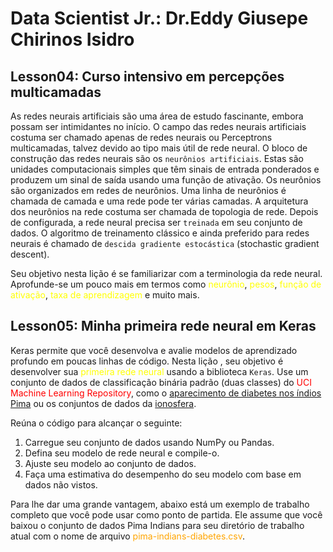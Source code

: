 # Data Scientist Jr.: Dr.Eddy Giusepe Chirinos Isidro

## Lesson04: Curso intensivo em percepções multicamadas
As redes neurais artificiais são uma área de estudo fascinante, embora possam ser
intimidantes no início. O campo das redes neurais artificiais costuma ser chamado apenas de redes 
neurais ou Perceptrons multicamadas, talvez devido ao tipo mais útil de rede neural. O bloco de
construção das redes neurais são os ``neurônios artificiais``. Estas são unidades computacionais
simples que têm sinais de entrada ponderados e produzem um sinal de saída usando uma função
de ativação. Os neurônios são organizados em redes de neurônios. Uma linha de neurônios é
chamada de camada e uma rede pode ter várias camadas. A arquitetura dos neurônios na rede costuma
ser chamada de topologia de rede. Depois de configurada, a rede neural precisa ser ``treinada`` em
seu conjunto de dados. O algoritmo de treinamento clássico e ainda preferido para redes neurais
é chamado de ``descida gradiente estocástica`` (stochastic gradient descent). 

Seu objetivo nesta lição é se familiarizar com a terminologia da rede neural. Aprofunde-se um pouco mais em termos
como <font color="yellow">neurônio</font>, <font color="yellow">pesos</font>, <font color="yellow">função
de ativação</font>, <font color="yellow">taxa de aprendizagem</font> e muito mais.

## Lesson05: Minha primeira rede neural em Keras
Keras permite que você desenvolva e avalie modelos de aprendizado profundo em poucas linhas
de código. Nesta lição , seu objetivo é desenvolver sua <font color="yellow">primeira rede neural</font>
usando a biblioteca ``Keras``. Use um conjunto de dados de classificação binária padrão 
(duas classes) do <font color="red">UCI Machine Learning Repository</font>, como o [aparecimento
de diabetes nos índios Pima](https://raw.githubusercontent.com/jbrownlee/Datasets/master/pima-indians-diabetes.data.csv?__s=b0ntu45iywktlbv07dti&utm_source=drip&utm_medium=email&utm_campaign=DLWP+Mini-Course&utm_content=Lesson+05%3A+Your+First+Neural+Network+in+Keras) ou os conjuntos de dados da [ionosfera](https://archive.ics.uci.edu/ml/datasets/Ionosphere?__s=b0ntu45iywktlbv07dti&utm_source=drip&utm_medium=email&utm_campaign=DLWP+Mini-Course&utm_content=Lesson+05%3A+Your+First+Neural+Network+in+Keras).

Reúna o código para alcançar o seguinte:

1. Carregue seu conjunto de dados usando NumPy ou Pandas.
2. Defina seu modelo de rede neural e compile-o.
3. Ajuste seu modelo ao conjunto de dados.
4. Faça uma estimativa do desempenho do seu modelo com base em dados não vistos.


Para lhe dar uma grande vantagem, abaixo está um exemplo de trabalho completo que você pode 
usar como ponto de partida. Ele assume que você baixou o conjunto de dados Pima Indians para seu
diretório de trabalho atual com o nome de arquivo <font color="orange">pima-indians-diabetes.csv</font>.